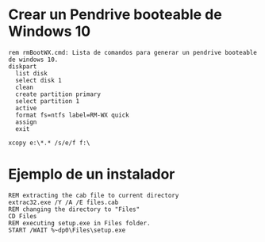 # Crear un Pendrive booteable de Windows 10
    rem rmBootWX.cmd: Lista de comandos para generar un pendrive booteable de windows 10.
    diskpart 
      list disk
      select disk 1
      clean
      create partition primary
      select partition 1
      active
      format fs=ntfs label=RM-WX quick
      assign
      exit

    xcopy e:\*.* /s/e/f f:\

# Ejemplo de un instalador
    REM extracting the cab file to current directory
    extrac32.exe /Y /A /E files.cab
    REM changing the directory to "Files"
    CD Files
    REM executing setup.exe in Files folder.
    START /WAIT %~dp0\Files\setup.exe
    
 
